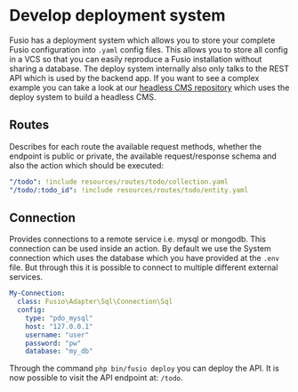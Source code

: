 
# Develop deployment system

Fusio has a deployment system which allows you to store your complete Fusio configuration into `.yaml` config files.
This allows you to store all config in a VCS so that you can easily reproduce a Fusio installation without sharing a
database. The deploy system internally also only talks to the REST API which is used by the backend app. If you want to
see a complex example you can take a look at our [headless CMS repository](https://github.com/apioo/fusio-sample-cms)
which uses the deploy system to build a headless CMS.

## Routes

Describes for each route the available request methods, whether the endpoint is public or private, the available
request/response schema and also the action which should be executed:

```yaml
"/todo": !include resources/routes/todo/collection.yaml
"/todo/:todo_id": !include resources/routes/todo/entity.yaml
```

## Connection

Provides connections to a remote service i.e. mysql or mongodb. This connection can be used inside an action. By default
we use the System connection which uses the database which you have provided at the `.env` file. But through this it is
possible to connect to multiple different external services.

```yaml
My-Connection:
  class: Fusio\Adapter\Sql\Connection\Sql
  config:
    type: "pdo_mysql"
    host: "127.0.0.1"
    username: "user"
    password: "pw"
    database: "my_db"
```

Through the command `php bin/fusio deploy` you can deploy the API. It is now possible to visit the API endpoint at:
`/todo`.

